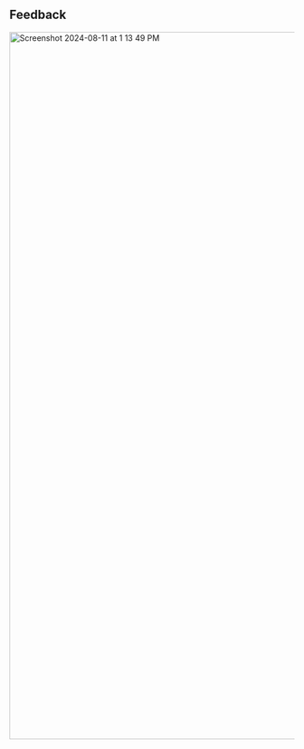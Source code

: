 ## Feedback
<img width="1248" alt="Screenshot 2024-08-11 at 1 13 49 PM" src="https://github.com/user-attachments/assets/079fe80b-8fdd-4e29-a920-7540f23808c5">


